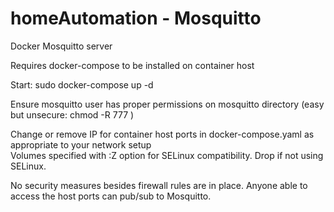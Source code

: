 # homeAutomation - Mosquitto
Docker Mosquitto server

Requires docker-compose to be installed on container host  

Start: sudo docker-compose up -d  

Ensure mosquitto user has proper permissions on mosquitto directory (easy but unsecure: chmod -R 777 <mosquitto directory>)  

Change or remove IP for container host ports in docker-compose.yaml as appropriate to your network setup  
Volumes specified with :Z option for SELinux compatibility. Drop if not using SELinux.  

No security measures besides firewall rules are in place. Anyone able to access the host ports can pub/sub to Mosquitto.  
